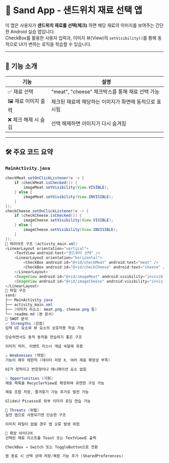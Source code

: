 # 🥪 Sand App - 샌드위치 재료 선택 앱

이 앱은 사용자가 **샌드위치 재료를 선택(체크)** 하면 해당 재료의 이미지를 보여주는 간단한 Android 실습 앱입니다.  
CheckBox를 활용한 사용자 입력과, 이미지 뷰(View)의 `setVisibility()`를 통해 동적으로 UI가 변하는 로직을 학습할 수 있습니다.

---

## 📱 기능 소개

| 기능                     | 설명                                                 |
|--------------------------|------------------------------------------------------|
| ✅ 재료 선택             | "meat", "cheese" 체크박스를 통해 재료 선택 가능       |
| 🖼 재료 이미지 출력       | 체크된 재료에 해당하는 이미지가 화면에 동적으로 표시됨 |
| ❌ 체크 해제 시 숨김      | 선택 해제하면 이미지가 다시 숨겨짐                   |

---

## 🛠 주요 코드 요약

### `MainActivity.java`

```java
checkMeat.setOnClickListener(v -> {
    if (checkMeat.isChecked()) {
        imageMeat.setVisibility(View.VISIBLE);
    } else {
        imageMeat.setVisibility(View.INVISIBLE);
    }
});
checkCheese.setOnClickListener(v -> {
    if (checkCheese.isChecked()) {
        imageCheese.setVisibility(View.VISIBLE);
    } else {
        imageCheese.setVisibility(View.INVISIBLE);
    }
});
🎨 레이아웃 구조 (activity_main.xml)
<LinearLayout orientation="vertical">
    <TextView android:text="샌드위치 선택" />
    <LinearLayout orientation="horizontal">
        <CheckBox android:id="@+id/checkMeat" android:text="meat" />
        <CheckBox android:id="@+id/checkCheese" android:text="cheese" />
    </LinearLayout>
    <ImageView android:id="@+id/imageMeat" android:visibility="invisible" />
    <ImageView android:id="@+id/imageCheese" android:visibility="invisible" />
</LinearLayout>
📁 파일 구조
sand/
├── MainActivity.java
├── activity_main.xml
├── (이미지 리소스: meat.png, cheese.png 등)
└── readme.md (본 문서)
🧠 SWOT 분석
✅ Strengths (강점)
입력 UI 요소와 뷰 요소의 상호작용 학습 가능

단순하면서도 동적 동작을 연습하기 좋은 구조

이미지 처리, 이벤트 리스너 개념 숙달에 유용

⚠️ Weaknesses (약점)
기능이 매우 제한적 (데이터 저장 X, 여러 재료 확장성 부족)

UI가 정적이고 반응형이나 애니메이션 요소 없음

💡 Opportunities (기회)
재료 목록을 RecyclerView로 확장하여 유연한 구성 가능

재료 조합 저장, 즐겨찾기 기능 추가로 발전 가능

Glide나 Picasso로 외부 이미지 로딩 연습 가능

🚫 Threats (위협)
실전 앱으로 사용되기엔 단순한 구조

이미지 파일이 없을 경우 앱 오류 발생 위험

🔧 확장 아이디어
선택된 재료 리스트를 Toast 또는 TextView로 출력

CheckBox → Switch 또는 ToggleButton으로 전환

앱 종료 시 선택 상태 저장/복원 기능 추가 (SharedPreferences)


